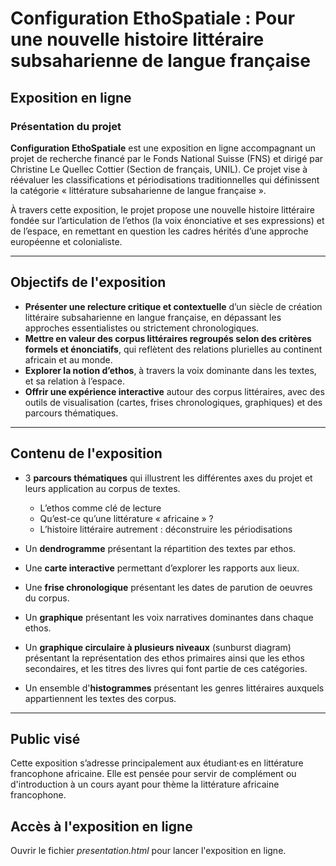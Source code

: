# Configuration EthoSpatiale : Pour une nouvelle histoire littéraire subsaharienne de langue française
## Exposition en ligne

### Présentation du projet

**Configuration EthoSpatiale** est une exposition en ligne accompagnant un projet de recherche financé par le Fonds National Suisse (FNS) et dirigé par Christine Le Quellec Cottier (Section de français, UNIL). Ce projet vise à réévaluer les classifications et périodisations traditionnelles qui définissent la catégorie « littérature subsaharienne de langue française ».

À travers cette exposition, le projet propose une nouvelle histoire littéraire fondée sur l’articulation de l’ethos (la voix énonciative et ses expressions) et de l’espace, en remettant en question les cadres hérités d’une approche européenne et colonialiste.

---

## Objectifs de l'exposition

* **Présenter une relecture critique et contextuelle** d’un siècle de création littéraire subsaharienne en langue française, en dépassant les approches essentialistes ou strictement chronologiques.
* **Mettre en valeur des corpus littéraires regroupés selon des critères formels et énonciatifs**, qui reflètent des relations plurielles au continent africain et au monde.
* **Explorer la notion d’ethos**, à travers la voix dominante dans les textes, et sa relation à l’espace.
* **Offrir une expérience interactive** autour des corpus littéraires, avec des outils de visualisation (cartes, frises chronologiques, graphiques) et des parcours thématiques.

---

## Contenu de l'exposition

* 3 **parcours thématiques** qui illustrent les différentes axes du projet et leurs application au corpus de textes.
  * L’ethos comme clé de lecture
  * Qu’est-ce qu’une littérature « africaine » ?
  * L’histoire littéraire autrement : déconstruire les périodisations

* Un **dendrogramme** présentant la répartition des textes par ethos.
* Une **carte interactive** permettant d’explorer les rapports aux lieux.
* Une **frise chronologique** présentant les dates de parution de oeuvres du corpus.
* Un **graphique** présentant les voix narratives dominantes dans chaque ethos. 
* Un **graphique circulaire à plusieurs niveaux** (sunburst diagram) présentant la représentation des ethos primaires ainsi que les ethos secondaires, et les titres des livres qui font partie de ces catégories.
* Un ensemble d'**histogrammes** présentant les genres littéraires auxquels appartiennent les textes des corpus. 

---

## Public visé

Cette exposition s’adresse principalement aux étudiant·es en littérature francophone africaine. Elle est pensée pour servir de complément ou d'introduction à un cours ayant pour thème la littérature africaine francophone.

## Accès à l'exposition en ligne

Ouvrir le fichier <em>presentation.html</em> pour lancer l'exposition en ligne.

